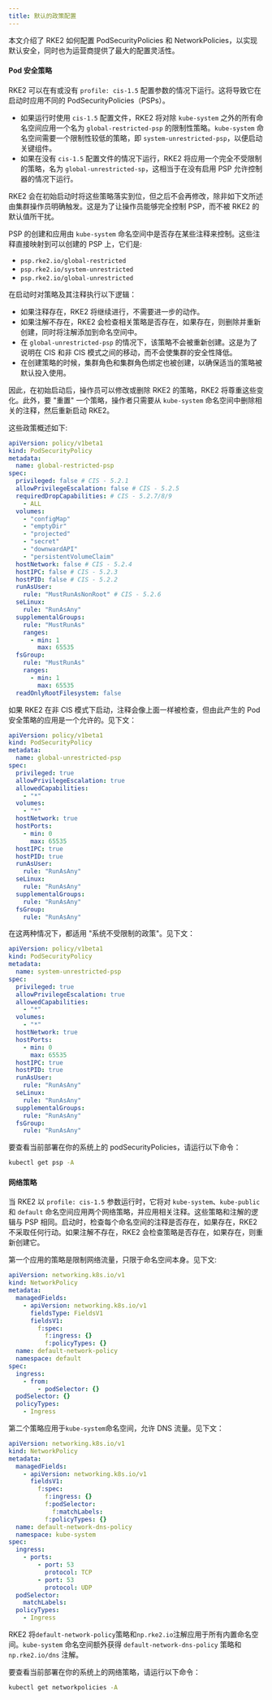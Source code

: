 ```yaml
---
title: 默认的政策配置
---
```


本文介绍了 RKE2 如何配置 PodSecurityPolicies 和 NetworkPolicies，以实现默认安全，同时也为运营商提供了最大的配置灵活性。

#### Pod 安全策略

RKE2 可以在有或没有 `profile: cis-1.5` 配置参数的情况下运行。这将导致它在启动时应用不同的 PodSecurityPolicies（PSPs）。

- 如果运行时使用 `cis-1.5` 配置文件，RKE2 将对除 `kube-system` 之外的所有命名空间应用一个名为 `global-restricted-psp` 的限制性策略。`kube-system` 命名空间需要一个限制性较低的策略，即 `system-unrestricted-psp`，以便启动关键组件。
- 如果在没有 `cis-1.5` 配置文件的情况下运行，RKE2 将应用一个完全不受限制的策略，名为 `global-unrestricted-sp`，这相当于在没有启用 PSP 允许控制器的情况下运行。

RKE2 会在初始启动时将这些策略落实到位，但之后不会再修改，除非如下文所述由集群操作员明确触发。这是为了让操作员能够完全控制 PSP，而不被 RKE2 的默认值所干扰。

PSP 的创建和应用由 `kube-system` 命名空间中是否存在某些注释来控制。这些注释直接映射到可以创建的 PSP 上，它们是:

- `psp.rke2.io/global-restricted`
- `psp.rke2.io/system-unrestricted`
- `psp.rke2.io/global-unrestricted`

在启动时对策略及其注释执行以下逻辑：

- 如果注释存在，RKE2 将继续进行，不需要进一步的动作。
- 如果注解不存在，RKE2 会检查相关策略是否存在，如果存在，则删除并重新创建，同时将注解添加到命名空间中。
- 在 `global-unrestricted-psp` 的情况下，该策略不会被重新创建。这是为了说明在 CIS 和非 CIS 模式之间的移动，而不会使集群的安全性降低。
- 在创建策略的时候，集群角色和集群角色绑定也被创建，以确保适当的策略被默认投入使用。

因此，在初始启动后，操作员可以修改或删除 RKE2 的策略，RKE2 将尊重这些变化。此外，要 "重置" 一个策略，操作者只需要从 `kube-system` 命名空间中删除相关的注释，然后重新启动 RKE2。

这些政策概述如下:

```yaml
apiVersion: policy/v1beta1
kind: PodSecurityPolicy
metadata:
  name: global-restricted-psp
spec:
  privileged: false # CIS - 5.2.1
  allowPrivilegeEscalation: false # CIS - 5.2.5
  requiredDropCapabilities: # CIS - 5.2.7/8/9
    - ALL
  volumes:
    - "configMap"
    - "emptyDir"
    - "projected"
    - "secret"
    - "downwardAPI"
    - "persistentVolumeClaim"
  hostNetwork: false # CIS - 5.2.4
  hostIPC: false # CIS - 5.2.3
  hostPID: false # CIS - 5.2.2
  runAsUser:
    rule: "MustRunAsNonRoot" # CIS - 5.2.6
  seLinux:
    rule: "RunAsAny"
  supplementalGroups:
    rule: "MustRunAs"
    ranges:
      - min: 1
        max: 65535
  fsGroup:
    rule: "MustRunAs"
    ranges:
      - min: 1
        max: 65535
  readOnlyRootFilesystem: false
```

如果 RKE2 在非 CIS 模式下启动，注释会像上面一样被检查，但由此产生的 Pod 安全策略的应用是一个允许的。见下文：

```yaml
apiVersion: policy/v1beta1
kind: PodSecurityPolicy
metadata:
  name: global-unrestricted-psp
spec:
  privileged: true
  allowPrivilegeEscalation: true
  allowedCapabilities:
    - "*"
  volumes:
    - "*"
  hostNetwork: true
  hostPorts:
    - min: 0
      max: 65535
  hostIPC: true
  hostPID: true
  runAsUser:
    rule: "RunAsAny"
  seLinux:
    rule: "RunAsAny"
  supplementalGroups:
    rule: "RunAsAny"
  fsGroup:
    rule: "RunAsAny"
```

在这两种情况下，都适用 "系统不受限制的政策"。见下文：

```yaml
apiVersion: policy/v1beta1
kind: PodSecurityPolicy
metadata:
  name: system-unrestricted-psp
spec:
  privileged: true
  allowPrivilegeEscalation: true
  allowedCapabilities:
    - "*"
  volumes:
    - "*"
  hostNetwork: true
  hostPorts:
    - min: 0
      max: 65535
  hostIPC: true
  hostPID: true
  runAsUser:
    rule: "RunAsAny"
  seLinux:
    rule: "RunAsAny"
  supplementalGroups:
    rule: "RunAsAny"
  fsGroup:
    rule: "RunAsAny"
```

要查看当前部署在你的系统上的 podSecurityPolicies，请运行以下命令：

```bash
kubectl get psp -A
```

#### 网络策略

当 RKE2 以 `profile: cis-1.5` 参数运行时，它将对 `kube-system`、`kube-public` 和 `default` 命名空间应用两个网络策略，并应用相关注释。这些策略和注解的逻辑与 PSP 相同。启动时，检查每个命名空间的注释是否存在，如果存在，RKE2 不采取任何行动。如果注解不存在，RKE2 会检查策略是否存在，如果存在，则重新创建它。

第一个应用的策略是限制网络流量，只限于命名空间本身。见下文:

```yaml
apiVersion: networking.k8s.io/v1
kind: NetworkPolicy
metadata:
  managedFields:
    - apiVersion: networking.k8s.io/v1
      fieldsType: FieldsV1
      fieldsV1:
        f:spec:
          f:ingress: {}
          f:policyTypes: {}
  name: default-network-policy
  namespace: default
spec:
  ingress:
    - from:
        - podSelector: {}
  podSelector: {}
  policyTypes:
    - Ingress
```

第二个策略应用于`kube-system`命名空间，允许 DNS 流量。见下文：

```yaml
apiVersion: networking.k8s.io/v1
kind: NetworkPolicy
metadata:
  managedFields:
    - apiVersion: networking.k8s.io/v1
      fieldsV1:
        f:spec:
          f:ingress: {}
          f:podSelector:
            f:matchLabels:
          f:policyTypes: {}
  name: default-network-dns-policy
  namespace: kube-system
spec:
  ingress:
    - ports:
        - port: 53
          protocol: TCP
        - port: 53
          protocol: UDP
  podSelector:
    matchLabels:
  policyTypes:
    - Ingress
```

RKE2 将`default-network-policy`策略和`np.rke2.io`注解应用于所有内置命名空间。`kube-system` 命名空间额外获得 `default-network-dns-policy` 策略和 `np.rke2.io/dns` 注解。

要查看当前部署在你的系统上的网络策略，请运行以下命令：

```bash
kubectl get networkpolicies -A
```
